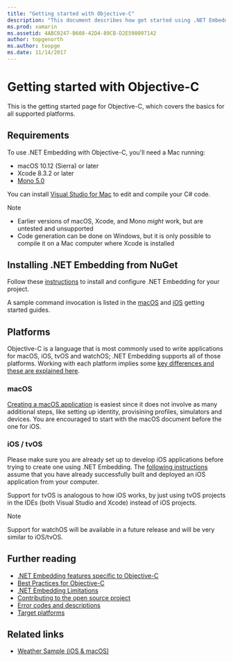 ```yaml
---
title: "Getting started with Objective-C"
description: "This document describes how get started using .NET Embedding with Objective-C. It discusses requirements, installing .NET Embedding from NuGet, and supported platforms."
ms.prod: xamarin
ms.assetid: 4ABC0247-B608-42D4-89CB-D2E598097142
author: topgenorth
ms.author: toopge
ms.date: 11/14/2017
---
```


# Getting started with Objective-C

This is the getting started page for Objective-C, which covers the basics for all supported platforms.

## Requirements

To use .NET Embedding with Objective-C, you'll need a Mac running:

* macOS 10.12 (Sierra) or later
* Xcode 8.3.2 or later
* [Mono 5.0](http://www.mono-project.com/download/)

You can install [Visual Studio for Mac](https://visualstudio.microsoft.com/vs/mac/) to edit and compile your C# code.

> [!NOTE]
> * Earlier versions of macOS, Xcode, and Mono _might_ work, but are
>   untested and unsupported
> * Code generation can be done on Windows, but it is only possible to
>   compile it on a Mac computer where Xcode is installed

## Installing .NET Embedding from NuGet

Follow these [instructions](~/tools/dotnet-embedding/get-started/install/install.md) to install and configure .NET Embedding for your project.

A sample command invocation is listed in the [macOS](~/tools/dotnet-embedding/get-started/objective-c/macos.md)
and 
[iOS](~/tools/dotnet-embedding/get-started/objective-c/ios.md) getting started guides.

## Platforms

Objective-C is a language that is most commonly used to write applications for macOS, iOS, tvOS and watchOS; .NET Embedding supports all of those platforms. Working with each platform implies some [key differences and these are explained here](~/tools/dotnet-embedding/objective-c/platforms.md).

### macOS

[Creating a macOS application](~/tools/dotnet-embedding/get-started/objective-c/macos.md) is easiest since it does not involve as many additional steps, like setting up identity, provisining profiles, simulators and devices. You are encouraged to start with the macOS document before the one for iOS.

### iOS / tvOS

Please make sure you are already set up to develop iOS applications before trying to create one using .NET Embedding. The [following instructions](~/tools/dotnet-embedding/get-started/objective-c/ios.md) assume that you have already successfully built and deployed an iOS application from your computer.

Support for tvOS is analogous to how iOS works, by just using tvOS projects in the IDEs (both Visual Studio and Xcode) instead of iOS projects.

> [!NOTE]
> Support for watchOS will be available in a future release and will be
> very similar to iOS/tvOS.

## Further reading

* [.NET Embedding features specific to Objective-C](~/tools/dotnet-embedding/objective-c/index.md)
* [Best Practices for Objective-C](~/tools/dotnet-embedding/objective-c/best-practices.md)
* [.NET Embedding Limitations](~/tools/dotnet-embedding/limitations.md)
* [Contributing to the open source project](https://github.com/mono/Embeddinator-4000/blob/master/Contributing.md)
* [Error codes and descriptions](~/tools/dotnet-embedding/errors.md)
* [Target platforms](~/tools/dotnet-embedding/objective-c/platforms.md)

## Related links

- [Weather Sample (iOS & macOS)](https://github.com/jamesmontemagno/embeddinator-weather)
